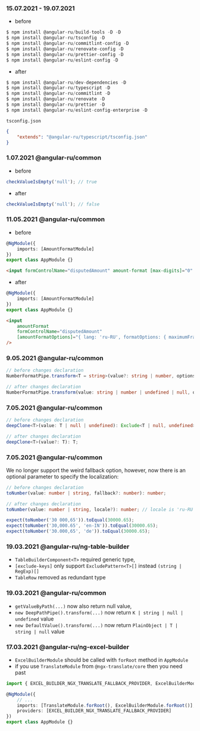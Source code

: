 ### 15.07.2021 - 19.07.2021

-   before

```ts
$ npm install @angular-ru/build-tools -D -D
$ npm install @angular-ru/tsconfig -D
$ npm install @angular-ru/commitlint-config -D
$ npm install @angular-ru/renovate-config -D
$ npm install @angular-ru/prettier-config -D
$ npm install @angular-ru/eslint-config -D
```

-   after

```ts
$ npm install @angular-ru/dev-dependencies -D
$ npm install @angular-ru/typescript -D
$ npm install @angular-ru/commitlint -D
$ npm install @angular-ru/renovate -D
$ npm install @angular-ru/prettier -D
$ npm install @angular-ru/eslint-config-enterprise -D
```

`tsconfig.json`

```json
{
    "extends": "@angular-ru/typescript/tsconfig.json"
}
```

### 1.07.2021 @angular-ru/common

-   before

```ts
checkValueIsEmpty('null'); // true
```

-   after

```ts
checkValueIsEmpty('null'); // false
```

### 11.05.2021 @angular-ru/common

-   before

```ts
@NgModule({
    imports: [AmountFormatModule]
})
export class AppModule {}
```

```html
<input formControlName="disputedAmount" amount-format [max-digits]="0" [min-digits]="0" />
```

-   after

```ts
@NgModule({
    imports: [AmountFormatModule]
})
export class AppModule {}
```

```html
<input
    amountFormat
    formControlName="disputedAmount"
    [amountFormatOptions]="{ lang: 'ru-RU', formatOptions: { maximumFractionDigits: 0 }}"
/>
```

### 9.05.2021 @angular-ru/common

```ts
// before changes declaration
NumberFormatPipe.transform<T = string>(value?: string | number, options?: NumberFormatOptions): T;

// after changes declaration
NumberFormatPipe.transform(value: string | number | undefined | null, options?: NumberFormatOptions): string;
```

### 7.05.2021 @angular-ru/common

```ts
// before changes declaration
deepClone<T>(value: T | null | undefined): Exclude<T | null, undefined>;

// after changes declaration
deepClone<T>(value?: T): T;
```

### 7.05.2021 @angular-ru/common

We no longer support the weird fallback option, however, now there is an optional parameter to specify the localization:

```ts
// before changes declaration
toNumber(value: number | string, fallback?: number): number;

// after changes declaration
toNumber(value: number | string, locale?): number; // locale is 'ru-RU' by default
```

```ts
expect(toNumber('30 000,65')).toEqual(30000.65);
expect(toNumber('30,000.65', 'en-IN')).toEqual(30000.65);
expect(toNumber('30.000,65', 'de')).toEqual(30000.65);
```

### 19.03.2021 @angular-ru/ng-table-builder

-   `TableBuilderComponent<T>` required generic type,
-   `[exclude-keys]` only support `ExcludePattern<T>[]` instead `(string | RegExp)[]`
-   `TableRow` removed as redundant type

### 19.03.2021 @angular-ru/common

-   `getValueByPath(...)` now also return null value,
-   `new DeepPathPipe().transform(...)` now return `K | string | null | undefined` value
-   `new DefaultValue().transform(...)` now return `PlainObject | T | string | null` value

### 17.03.2021 @angular-ru/ng-excel-builder

-   `ExcelBuilderModule` should be called with `forRoot` method in `AppModule`
-   if you use `TranslateModule` from `@ngx-translate/core` then you need past

```ts
import { EXCEL_BUILDER_NGX_TRANSLATE_FALLBACK_PROVIDER, ExcelBuilderModule } from '@angular-ru/ng-excel-builder';

@NgModule({
    // ...
    imports: [TranslateModule.forRoot(), ExcelBuilderModule.forRoot()],
    providers: [EXCEL_BUILDER_NGX_TRANSLATE_FALLBACK_PROVIDER]
})
export class AppModule {}
```
